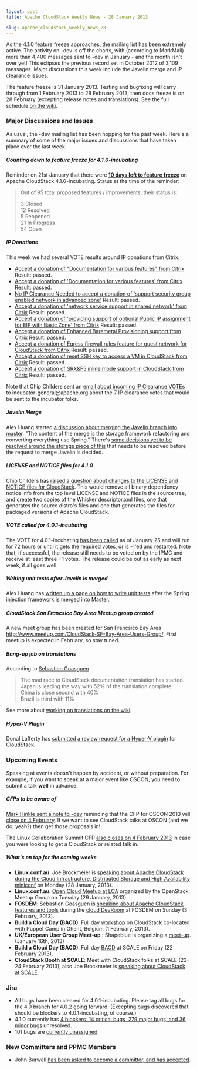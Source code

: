 ```yaml
---
layout: post
title: Apache CloudStack Weekly News - 28 January 2013

slug: apache_cloudstack_weekly_news_28
---
```

<p>As the 4.1.0 feature freeze approaches, the mailing list has been extremely active. The activity on -dev is off the charts, with (according to MarkMail) more than 4,400 messages sent to -dev in January - and the month isn't over yet! This eclipses the previous record set in October 2012 of 3,109 messages. Major discussions this week include the Javelin merge and IP clearance issues.</p>

<p>The feature freeze is 31 January 2013. Testing and bugfixing will carry through from 1 February 2013 to 28 February 2013, then docs freeze is on 28 February (excepting release notes and translations). See the full schedule <a href="https://cwiki.apache.org/CLOUDSTACK/cloudstack-41-release.html" class="external-link" rel="nofollow">on the wiki</a>.</p>

<h3><a name="ApacheCloudStackWeeklyNews-28January2013-MajorDiscussionsandIssues"></a>Major Discussions and Issues</h3>

<p>As usual, the -dev mailing list has been hopping for the past week. Here's a summary of some of the major issues and discussions that have taken place over the last week.</p>

<h5><a name="ApacheCloudStackWeeklyNews-28January2013-Countingdowntofeaturefreezefor4.1.0incubating"></a>Counting down to feature freeze for 4.1.0-incubating</h5>

<p>Reminder on 21st January that there were <a href="http://markmail.org/message/jldbgu3g3e6iqqan" class="external-link" rel="nofollow"><b>10 days left to feature freeze</b></a> on Apache CloudStack 4.1.0-incubating. Status at the time of the reminder:</p>

<blockquote>
<p>Out of 95 total proposed features / improvements, their status is:</p>

<p>3 Closed<br/>
12 Resolved<br/>
5 Reopened<br/>
21 In Progress<br/>
54 Open</p></blockquote>

<h5><a name="ApacheCloudStackWeeklyNews-28January2013-IPDonations"></a>IP Donations</h5>

<p>This week we had several VOTE results around IP donations from Citrix. </p>

<ul>
	<li><a href="http://markmail.org/thread/uvxhsepmh6evjj7d" class="external-link" rel="nofollow">Accept a donation of "Documentation for various features" from Citrix</a> Result: passed.</li>
	<li><a href="http://markmail.org/message/uvxhsepmh6evjj7d" class="external-link" rel="nofollow">Accept a donation of 'Documentation for various features' from Citrix</a> Result: passed.</li>
	<li><a href="http://markmail.org/thread/h57bhg24edgc2gzm" class="external-link" rel="nofollow">No IP Clearance Needed to accept a donation of 'support security group enabled network in advanced zone'</a> Result: passed.</li>
	<li><a href="http://markmail.org/message/qgfqglqqyrutes2l" class="external-link" rel="nofollow">Accept a donation of 'network service support in shared network' from Citrix</a> Result: passed.</li>
	<li><a href="http://markmail.org/message/ywu5c7a3m3jdq345" class="external-link" rel="nofollow">Accept a donation of 'providing support of optional Public IP assignment for EIP with Basic Zone' from Citrix</a> Result: passed.</li>
	<li><a href="http://markmail.org/message/rkli5q5bkudnxmub" class="external-link" rel="nofollow">Accept a donation of Enhanced Baremetal Provisioning support from Citrix</a> Result: passed.</li>
	<li><a href="http://markmail.org/message/cilpefqcebbr3fub" class="external-link" rel="nofollow">Accept a donation of Egress firewall rules feature for guest network for CloudStack from Citrix</a> Result: passed.</li>
	<li><a href="http://markmail.org/message/vujv6lz2gqbrapmf" class="external-link" rel="nofollow">Accept a donation of reset SSH key to access a VM in CloudStack from Citrix</a> Result: passed.</li>
	<li><a href="http://markmail.org/message/bzvirvppcufjhcty" class="external-link" rel="nofollow">Accept a donation of SRX&amp;F5 inline mode support in CloudStack from Citrix</a> Result: passed.</li>
</ul>


<p>Note that Chip Childers sent an <a href="http://is.gd/W8KUtQ" class="external-link" rel="nofollow">email about incoming IP Clearance VOTEs</a> to incubator-general@apache.org about the 7 IP clearance votes that would be sent to the incubator folks. </p>

<h5><a name="ApacheCloudStackWeeklyNews-28January2013-JavelinMerge"></a>Javelin Merge</h5>

<p>Alex Huang started <a href="http://markmail.org/message/fjelvc3nrs2szsyq" class="external-link" rel="nofollow">a discussion about merging the Javelin branch into master</a>. "The content of the merge is the storage framework refactoring and converting everything use Spring." There's <a href="http://markmail.org/message/2a2rxjwhlxnze2d3" class="external-link" rel="nofollow">some decisions yet to be resolved around the storage piece of this</a> that needs to be resolved before the request to merge Javelin is decided.</p>

<h5><a name="ApacheCloudStackWeeklyNews-28January2013-LICENSEandNOTICEfilesfor4.1.0"></a>LICENSE and NOTICE files for 4.1.0</h5>

<p>Chip Childers has <a href="http://markmail.org/thread/ebm2kwwkdtrtwg37" class="external-link" rel="nofollow">raised a question about changes to the LICENSE and NOTICE files for CloudStack</a>. This would remove all binary dependency notice info from the top level LICENSE and NOTICE files in the source tree, and create two copies of the <a href="http://creadur.apache.org/whisker/" class="external-link" rel="nofollow">Whisker</a> descriptor.xml files, one that generates the source distro's files and one that generates the files for packaged versions of Apache CloudStack. </p>

<h5><a name="ApacheCloudStackWeeklyNews-28January2013-VOTEcalledfor4.0.1incubating"></a>VOTE called for 4.0.1-incubating</h5>

<p>The VOTE for 4.0.1-incubating <a href="http://markmail.org/thread/v22nhyasqs7e7gwl" class="external-link" rel="nofollow">has been called</a> as of January 25 and will run for 72 hours or until it gets the required votes, or is -1'ed and restarted. Note that, if successful, the release still needs to be voted on by the IPMC and receive at least three +1 votes. The release could be out as early as next week, if all goes well. </p>

<h5><a name="ApacheCloudStackWeeklyNews-28January2013-WritingunittestsafterJavelinismerged"></a>Writing unit tests after Javelin is merged</h5>

<p>Alex Huang has <a href="https://cwiki.apache.org/confluence/display/CLOUDSTACK/Unit+Testing+with+JUnit+and+Spring" class="external-link" rel="nofollow">written up a page on how to write unit tests</a> after the Spring injection framework is merged into Master. </p>

<h5><a name="ApacheCloudStackWeeklyNews-28January2013-CloudStackSanFrancsicoBayAreaMeetupgroupcreated"></a>CloudStack San Francsico Bay Area Meetup group created</h5>

<p>A new meet group has been created for San Francsico Bay Area <a href="http://www.meetup.com/CloudStack-SF-Bay-Area-Users-Group/" class="external-link" rel="nofollow">http://www.meetup.com/CloudStack-SF-Bay-Area-Users-Group/</a>. First meetup is expected in February, so stay tuned.</p>

<h5><a name="ApacheCloudStackWeeklyNews-28January2013-Bangupjobontranslations"></a>Bang-up job on translations</h5>

<p>According to <a href="http://markmail.org/thread/ylublriw57wtfwqc" class="external-link" rel="nofollow">Sebastien Goasguen</a> </p>

<blockquote>
<p>The mad race to CloudStack documentation translation has started.<br/>
Japan is leading the way with 52% of the translation complete.<br/>
China is close second with 40%<br/>
Brazil is third with 11%</p></blockquote>

<p>See more about <a href="http://buildacloud.org/blog/196-help-needed-to-translate-cloudstack-documentation.html" class="external-link" rel="nofollow">working on translations on the wiki</a>.</p>

<h5><a name="ApacheCloudStackWeeklyNews-28January2013-HyperVPlugin"></a>Hyper-V Plugin</h5>

<p>Donal Lafferty has <a href="http://markmail.org/thread/ue5kc6gjcex2y6na" class="external-link" rel="nofollow">submitted a review request for a Hyper-V plugin</a> for CloudStack.</p>

<h3><a name="ApacheCloudStackWeeklyNews-28January2013-UpcomingEvents"></a>Upcoming Events</h3>

<p>Speaking at events doesn't happen by accident, or without preparation. For example, if you want to speak at a major event like OSCON, you need to submit a talk <b>well</b> in advance. </p>

<h5><a name="ApacheCloudStackWeeklyNews-28January2013-CFPstobeawareof"></a>CFPs to be aware of</h5>

<p><a href="http://markmail.org/thread/pgnfhkahhkvha62j" class="external-link" rel="nofollow">Mark Hinkle sent a note to -dev</a> reminding that the CFP for OSCON 2013 will <a href="http://www.oscon.com/oscon2013/public/cfp/251" class="external-link" rel="nofollow">close on 4 February</a>. If we want to see CloudStack talks at OSCON (and we do, yeah?) then get those proposals in!</p>

<p>The Linux Collaboration Summit CFP <a href="https://events.linuxfoundation.org/events/collaboration-summit/cfp" class="external-link" rel="nofollow">also closes on 4 February 2013</a> in case you were looking to get a CloudStack or related talk in.</p>

<h5><a name="ApacheCloudStackWeeklyNews-28January2013-What%27sontapforthecomingweeks"></a>What's on tap for the coming weeks</h5>

<ul>
	<li><b>Linux.conf.au</b>: Joe Brockmeier is <a href="https://lca2013.linux.org.au/schedule/30073/view_talk?day=monday" class="external-link" rel="nofollow">speaking about Apache CloudStack during the Cloud Infrastructure, Distributed Storage and High Availability miniconf</a> on Monday (28 January, 2013).</li>
	<li><b>Linux.conf.au</b>: <a href="http://meetu.ps/vgBVv" class="external-link" rel="nofollow">Open Cloud Meetup at LCA</a> organized by the OpenStack Meetup Group on Tuesday (29 January, 2013).</li>
	<li><b>FOSDEM</b>: Sebastien Goasguen is <a href="https://fosdem.org/2013/schedule/event/cloudstack/" class="external-link" rel="nofollow">speaking about Apache CloudStack features and tools</a> during the <a href="https://fosdem.org/2013/schedule/track/cloud/" class="external-link" rel="nofollow">cloud DevRoom</a> at FOSDEM on Sunday (3 February, 2013).</li>
	<li><b>Build a Cloud Day (BACD)</b>: Full day <a href="http://buildacloud.org/about-cloudstack/cloudstack-events/viewevent/140-build-a-cloud-day-ghent-2013.html" class="external-link" rel="nofollow">workshop</a> on CloudStack co-located with Puppet Camp in Ghent, Belgium (1 February, 2013).</li>
	<li><b>UK/European User Group Meet-up</b> : Shapeblue is organizing a <a href="http://buildacloud.org/about-cloudstack/cloudstack-events/viewevent/141-ukeuropean-user-group-meet-up.html" class="external-link" rel="nofollow">meet-up</a>. (January 16th, 2013)</li>
	<li><b>Build a Cloud Day (BACD)</b>: Full day <a href="http://buildacloud.org/about-cloudstack/cloudstack-events/viewevent/138-build-a-cloud-day-scale11x-.html" class="external-link" rel="nofollow">BACD</a> at SCALE on Friday (22 February 2013).</li>
	<li><b>CloudStack Booth at SCALE</b>: Meet with CloudStack folks at SCALE (23-24 February 2013), also Joe Brockmeier is <a href="http://www.socallinuxexpo.org/scale11x/presentations/taking-open-cloud-11-cloudstack" class="external-link" rel="nofollow">speaking about CloudStack at SCALE</a>.</li>
</ul>


<h3><a name="ApacheCloudStackWeeklyNews-28January2013-Jira"></a>Jira</h3>

<ul>
	<li>All bugs have been cleared for 4.0.1-incubating. Please tag all bugs for the 4.0 branch for 4.0.2 going forward. (Excepting bugs discovered that should be blockers to 4.0.1-incubating, of course.)</li>
	<li>4.1.0 currently has <a href="https://issues.apache.org/jira/browse/CLOUDSTACK/fixforversion/12323253#selectedTab=com.atlassian.jira.plugin.system.project%3Aversion-issues-panel" class="external-link" rel="nofollow">4 blockers, 14 critical bugs, 279 major bugs, and 36 minor bugs</a> unresolved.</li>
	<li>101 bugs are <a href="https://issues.apache.org/jira/issues/?jql=project%20%3D%20CLOUDSTACK%20AND%20fixVersion%20%3D%20%224.1.0%22%20AND%20resolution%20%3D%20Unresolved%20AND%20assignee%20is%20EMPTY%20ORDER%20BY%20priority%20DESC" class="external-link" rel="nofollow">currently unassigned</a>.</li>
</ul>


<h3><a name="ApacheCloudStackWeeklyNews-28January2013-NewCommittersandPPMCMembers"></a>New Committers and PPMC Members</h3>

<ul>
	<li>John Burwell <a href="http://markmail.org/message/hpqmlwdl7wnm6t5k" class="external-link" rel="nofollow">has been asked to become a committer, and has accepted</a>.</li>
</ul>
